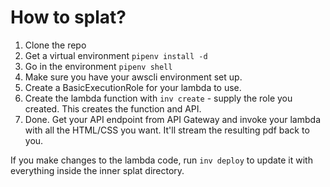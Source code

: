 # How to splat?
1. Clone the repo
2. Get a virtual environment `pipenv install -d`
3. Go in the environment `pipenv shell`
4. Make sure you have your awscli environment set up.
5. Create a BasicExecutionRole for your lambda to use.
6. Create the lambda function with `inv create` - supply the role you created. This creates the function and API.
7. Done. Get your API endpoint from API Gateway and invoke your lambda with all the HTML/CSS you want. It'll stream the resulting pdf back to you.

If you make changes to the lambda code, run `inv deploy` to update it with everything inside the inner splat directory.
